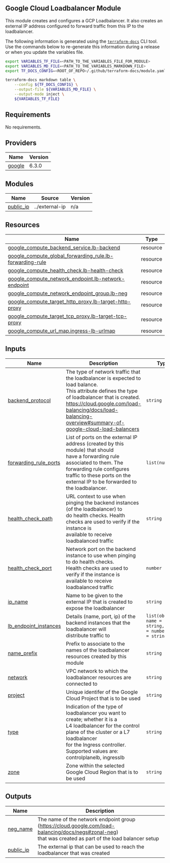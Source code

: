 ## Google Cloud Loadbalancer Module

This module creates and configures a GCP Loadbalancer. It also creates an
external IP address configured to forward traffic from this IP to the
loadbalancer.

The following information is generated using the
[`terraform-docs`](https://github.com/terraform-docs/terraform-docs)
CLI tool. Use the commands below to re-generate this information during a
release or when you update the variables file.

```sh
export VARIABLES_TF_FILE=<PATH_TO_THE_VARIABLES_FILE_FOR_MODULE>
export VARIABLES_MD_FILE=<PATH_TO_THE_VARIABLES_MARKDOWN_FILE>
export TF_DOCS_CONFIG=<ROOT_OF_REPO>/.github/terraform-docs/module.yaml

terraform-docs markdown table \
    --config ${TF_DOCS_CONFIG} \
    --output-file ${VARIABLES_MD_FILE} \
    --output-mode inject \
    ${VARIABLES_TF_FILE}
```

<!-- BEGIN_TF_DOCS -->
## Requirements

No requirements.

## Providers

| Name | Version |
|------|---------|
| <a name="provider_google"></a> [google](#provider\_google) | 6.3.0 |

## Modules

| Name | Source | Version |
|------|--------|---------|
| <a name="module_public_ip"></a> [public\_ip](#module\_public\_ip) | ../external-ip | n/a |

## Resources

| Name | Type |
|------|------|
| [google_compute_backend_service.lb-backend](https://registry.terraform.io/providers/hashicorp/google/latest/docs/resources/compute_backend_service) | resource |
| [google_compute_global_forwarding_rule.lb-forwarding-rule](https://registry.terraform.io/providers/hashicorp/google/latest/docs/resources/compute_global_forwarding_rule) | resource |
| [google_compute_health_check.lb-health-check](https://registry.terraform.io/providers/hashicorp/google/latest/docs/resources/compute_health_check) | resource |
| [google_compute_network_endpoint.lb-network-endpoint](https://registry.terraform.io/providers/hashicorp/google/latest/docs/resources/compute_network_endpoint) | resource |
| [google_compute_network_endpoint_group.lb-neg](https://registry.terraform.io/providers/hashicorp/google/latest/docs/resources/compute_network_endpoint_group) | resource |
| [google_compute_target_http_proxy.lb-target-http-proxy](https://registry.terraform.io/providers/hashicorp/google/latest/docs/resources/compute_target_http_proxy) | resource |
| [google_compute_target_tcp_proxy.lb-target-tcp-proxy](https://registry.terraform.io/providers/hashicorp/google/latest/docs/resources/compute_target_tcp_proxy) | resource |
| [google_compute_url_map.ingress-lb-urlmap](https://registry.terraform.io/providers/hashicorp/google/latest/docs/resources/compute_url_map) | resource |

## Inputs

| Name | Description | Type | Default | Required |
|------|-------------|------|---------|:--------:|
| <a name="input_backend_protocol"></a> [backend\_protocol](#input\_backend\_protocol) | The type of network traffic that the loadbalancer is expected to load balance.<br>  This attribute defines the type of loadbalancer that is created.<br>  https://cloud.google.com/load-balancing/docs/load-balancing-overview#summary-of-google-cloud-load-balancers | `string` | n/a | yes |
| <a name="input_forwarding_rule_ports"></a> [forwarding\_rule\_ports](#input\_forwarding\_rule\_ports) | List of ports on the external IP address (created by this module) that should<br>  have a forwarding rule associated to them. The forwarding rule configures<br>  traffic to these ports on the external IP to be forwarded to the loadbalancer. | `list(number)` | <pre>[<br>  443,<br>  80<br>]</pre> | no |
| <a name="input_health_check_path"></a> [health\_check\_path](#input\_health\_check\_path) | URL context to use when pinging the backend instances (of the loadbalancer) to<br>  do health checks. Health checks are used to verify if the instance is<br>  available to receive loadbalanced traffic | `string` | `"/readyz"` | no |
| <a name="input_health_check_port"></a> [health\_check\_port](#input\_health\_check\_port) | Network port on the backend instance to use when pinging to do health checks.<br>  Health checks are used to verify if the instance is available to receive<br>  loadbalanced traffic | `number` | `6444` | no |
| <a name="input_ip_name"></a> [ip\_name](#input\_ip\_name) | Name to be given to the external IP that is created to expose the loadbalancer | `string` | n/a | yes |
| <a name="input_lb_endpoint_instances"></a> [lb\_endpoint\_instances](#input\_lb\_endpoint\_instances) | Details (name, port, ip) of the backend instances that the loadbalancer will<br>  distribute traffic to | `list(object({ name = string, port = number, ip = string }))` | `[]` | no |
| <a name="input_name_prefix"></a> [name\_prefix](#input\_name\_prefix) | Prefix to associate to the names of the loadbalancer resources created by this module | `string` | n/a | yes |
| <a name="input_network"></a> [network](#input\_network) | VPC network to which the loadbalancer resources are connected to | `string` | `"default"` | no |
| <a name="input_project"></a> [project](#input\_project) | Unique identifer of the Google Cloud Project that is to be used | `string` | n/a | yes |
| <a name="input_type"></a> [type](#input\_type) | Indication of the type of loadbalancer you want to create; whether it is a<br>    L4 loadbalancer for the control plane of the cluster or a L7 loadbalancer<br>    for the Ingress controller. Supported values are: controlplanelb, ingresslb | `string` | n/a | yes |
| <a name="input_zone"></a> [zone](#input\_zone) | Zone within the selected Google Cloud Region that is to be used | `string` | n/a | yes |

## Outputs

| Name | Description |
|------|-------------|
| <a name="output_neg_name"></a> [neg\_name](#output\_neg\_name) | The name of the network endpoint group (https://cloud.google.com/load-balancing/docs/negs#zonal-neg)<br>        that was created as part of the load balancer setup |
| <a name="output_public_ip"></a> [public\_ip](#output\_public\_ip) | The external ip that can be used to reach the loadbalancer that was created |
<!-- END_TF_DOCS -->
